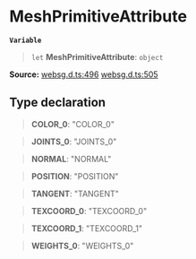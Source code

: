 # MeshPrimitiveAttribute

**`Variable`**

> `let` **MeshPrimitiveAttribute**: `object`

**Source:** [websg.d.ts:496](https://github.com/thirdroom/thirdroom/blob/4c397b03/packages/websg-types/types/websg.d.ts#L496) [websg.d.ts:505](https://github.com/thirdroom/thirdroom/blob/4c397b03/packages/websg-types/types/websg.d.ts#L505)

## Type declaration

> **COLOR_0**: "COLOR_0"

> **JOINTS_0**: "JOINTS_0"

> **NORMAL**: "NORMAL"

> **POSITION**: "POSITION"

> **TANGENT**: "TANGENT"

> **TEXCOORD_0**: "TEXCOORD_0"

> **TEXCOORD_1**: "TEXCOORD_1"

> **WEIGHTS_0**: "WEIGHTS_0"
